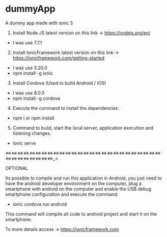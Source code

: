 # dummyApp
A dummy app made with ionic 3

1. Install Node JS latest version on this link -> https://nodejs.org/en/
  * I was use 7.7.1
  
2. Install IonicFramework latest version on this link -> https://ionicframework.com/getting-started
  * I was use 3.20.0
  * npm install -g ionic
  
3. Install Cordova (Used to build Android / IOS)
  * I was use 8.0.0
  * npm install -g cordova
  
4. Execute the command to install the dependencies:
  * npm i or npm install

5. Command to build, start the local server, application execution and listening changes.
  * ionic serve
  
  
_<=>_<=>_<=>_<=>_<=>_<=>_<=>_<=>_<=>_<=>_<=>_<=>_<=>_<=>_<=>_<=>_<=>_<=>_<=>_<=>_<=>_<=>_<=>_<=>_<=>_<=>_<=>_<=>_<=>_<=>_<=>_<=>_<=>_<=>_<

OPTIONAL

Its possible to compile and run this application in Android, you just need to have the android developer environment on the computer, plug a smartphone with android on the computer and enable the USB debug smartphone configuration and execute the command: 
  * ionic cordova run android

This command will compile all code to android project and start it on the smartphone.

To more details access -> https://ionicframework.com
